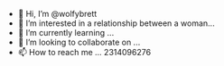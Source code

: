 - 👋 Hi, I’m @wolfybrett
- 👀 I’m interested in a relationship between a woman...
- 🌱 I’m currently learning ...
- 💞️ I’m looking to collaborate on ...
- 📫 How to reach me ... 2314096276

<!---
wolfybrett/wolfybrett is a ✨ special ✨ repository because its `README.md` (this file) appears on your GitHub profile.
You can click the Preview link to take a look at your changes.
--->
